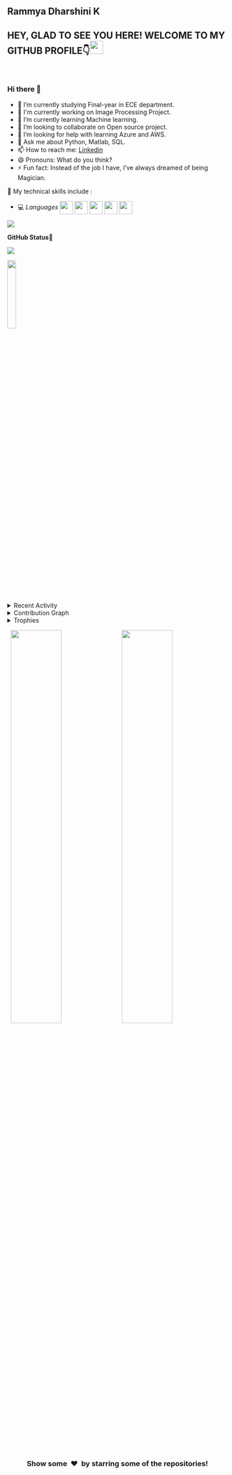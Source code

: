 


<!--**rammya29/rammya29** is a ✨ _special_ ✨ repository because its `README.md` (this file) appears on your GitHub profile.-->

## Rammya Dharshini K

<h2>HEY, GLAD TO SEE YOU HERE! WELCOME TO MY GITHUB PROFILE👇<img src="https://raw.githubusercontent.com/MartinHeinz/MartinHeinz/master/wave.gif" width="30px"></h2><br>

### Hi there 👋

- 🔭 I’m currently studying Final-year in ECE department.
- 📝 I'm currently working on Image Processing Project.
- 🌱 I’m currently learning Machine learning.
- 👯 I’m looking to collaborate on Open source project.
- 🤔 I’m looking for help with learning Azure and AWS. 
- 💬 Ask me about Python, Matlab, SQL.
- 📫 How to reach me: [Linkedin](https://www.linkedin.com/in/rammya-dharshini-k-95b74318b)
- 😄 Pronouns: What do you think?
- ⚡ Fun fact: Instead of the job I have, I’ve always dreamed of being Magician.


📌 My technical skills include :

 
 - 💻 *Languages*  <img align="center" height="30" src="https://img.icons8.com/color/48/000000/c-programming.png"/> <img align="center" height="30" src="https://img.icons8.com/fluent/48/000000/matlab.png"/> <img align="center" height="30" src="https://img.icons8.com/color/144/000000/python.png"/>
 <img align="center" height="30" src="https://img.icons8.com/color/48/000000/c-plus-plus-logo.png" /> <img align="center" height="30" src="https://img.icons8.com/fluent/48/000000/arduino.png"/>


<a href="https://github.com/404"><img src="https://user-images.githubusercontent.com/73097560/115834477-dbab4500-a447-11eb-908a-139a6edaec5c.gif"></a>

**GitHub Status🎯**<br>

![](https://komarev.com/ghpvc/?username=rammya29&color=brightgreen)

<img width="20%" src="https://profile-counter.glitch.me/{rammya29}/count.svg" /> 

<details><summary>Recent Activity</summary>

<!--START_SECTION:activity-->
1. 🗣 Contributing as a Particpant in Lets Grow More 
  - [Awesome_Python_Scripts](https://github.com/prathimacode-hub/Awesome_Python_Scripts)
  - [ML - ProjectKart](https://github.com/prathimacode-hub/ML-ProjectKart)
2. 🗣 Intern at Devincept As Python Content Writer - [Intern - Work](https://github.com/rammya29/Intern-Work)
<!--END_SECTION:activity-->
</details>

<details><summary>Contribution Graph</summary>
<p align="left">
<img width="90%" src="https://activity-graph.herokuapp.com/graph?username=rammya29&theme=react-dark&hide_border=true&area=true" /></p>
</details>

<details><summary>Trophies</summary>
<p align="left">
<img width=900 src="https://github-profile-trophy.vercel.app/?username=rammya29&column=7&theme=gruvbox&no-frame=true"/>
</details>


<p align="left">
  <img width="48%" src="https://github-readme-stats.vercel.app/api?username=rammya29&show_icons=true&theme=tokyonight&count_private=true&include_all_commits=true" /> 
  <img width="48%" src="https://github-readme-streak-stats.herokuapp.com/?user=rammya29&theme=tokyonight" />
</p>



<h3 align="center">Show some &nbsp;❤️&nbsp; by starring some of the repositories!</h3>
